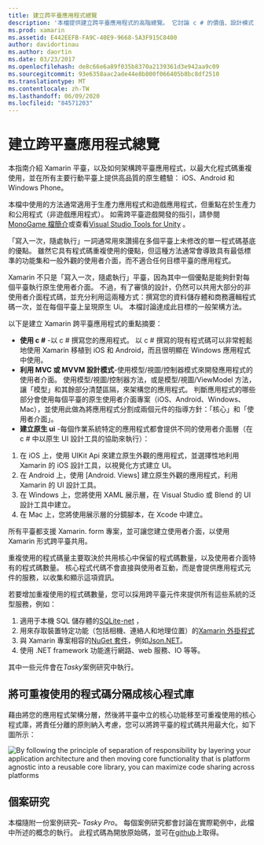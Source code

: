 ```yaml
---
title: 建立跨平臺應用程式總覽
description: '本檔提供建立跨平臺應用程式的高階總覽。 它討論 c # 的價值、設計模式（例如 MVC/MVVM）和原生 Ui。'
ms.prod: xamarin
ms.assetid: E442EEFB-FA9C-40E9-9668-5A3F915C8400
author: davidortinau
ms.author: daortin
ms.date: 03/23/2017
ms.openlocfilehash: de8c66e6a89f035b8370a2139361d3e942aa9c09
ms.sourcegitcommit: 93e6358aac2ade44e8b800f066405b8bc8df2510
ms.translationtype: MT
ms.contentlocale: zh-TW
ms.lasthandoff: 06/09/2020
ms.locfileid: "84571203"
---
```

# <a name="building-cross-platform-applications-overview"></a>建立跨平臺應用程式總覽

本指南介紹 Xamarin 平臺，以及如何架構跨平臺應用程式，以最大化程式碼重複使用，並在所有主要行動平臺上提供高品質的原生體驗： iOS、Android 和 Windows Phone。

本檔中使用的方法通常適用于生產力應用程式和遊戲應用程式，但重點在於生產力和公用程式（非遊戲應用程式）。 如需跨平臺遊戲開發的指引，請參閱[MonoGame 檔簡介](~/graphics-games/monogame/introduction/index.md)或查看[Visual Studio Tools for Unity](https://docs.microsoft.com/visualstudio/cross-platform/visual-studio-tools-for-unity) 。

「寫入一次，隨處執行」一詞通常用來讚揚在多個平臺上未修改的單一程式碼基底的優點。 雖然它具有程式碼重複使用的優點，但這種方法通常會導致具有最低標準的功能集和一般外觀的使用者介面，而不適合任何目標平臺的應用程式。

Xamarin 不只是「寫入一次，隨處執行」平臺，因為其中一個優點是能夠針對每個平臺執行原生使用者介面。 不過，有了審慎的設計，仍然可以共用大部分的非使用者介面程式碼，並充分利用這兩種方式：撰寫您的資料儲存體和商務邏輯程式碼一次，並在每個平臺上呈現原生 Ui。 本檔討論達成此目標的一般架構方法。

以下是建立 Xamarin 跨平臺應用程式的重點摘要：

- **使用 c #** -以 c # 撰寫您的應用程式。 以 c # 撰寫的現有程式碼可以非常輕鬆地使用 Xamarin 移植到 iOS 和 Android，而且很明顯在 Windows 應用程式中使用。
- **利用 MVC 或 MVVM 設計模式**-使用模型/視圖/控制器模式來開發應用程式的使用者介面。 使用模型/視圖/控制器方法，或是模型/視圖/ViewModel 方法，讓「模型」和其餘部分清楚區隔，來架構您的應用程式。 判斷應用程式的哪些部分會使用每個平臺的原生使用者介面專案（iOS、Android、Windows、Mac），並使用此做為將應用程式分割成兩個元件的指導方針：「核心」和「使用者介面」。
- **建立原生 ui** -每個作業系統特定的應用程式都會提供不同的使用者介面層（在 c # 中以原生 UI 設計工具的協助來執行）：

1. 在 iOS 上，使用 UIKit Api 來建立原生外觀的應用程式，並選擇性地利用 Xamarin 的 iOS 設計工具，以視覺化方式建立 UI。
1. 在 Android 上，使用 [Android. Views] 建立原生外觀的應用程式，利用 Xamarin 的 UI 設計工具。
1. 在 Windows 上，您將使用 XAML 展示層，在 Visual Studio 或 Blend 的 UI 設計工具中建立。
1. 在 Mac 上，您將使用展示層的分鏡腳本，在 Xcode 中建立。

所有平臺都支援 Xamarin. form 專案，並可讓您建立使用者介面，以使用 Xamarin 形式跨平臺共用。 

重複使用的程式碼量主要取決於共用核心中保留的程式碼數量，以及使用者介面特有的程式碼數量。 核心程式代碼不會直接與使用者互動，而是會提供應用程式元件的服務，以收集和顯示這項資訊。

若要增加重複使用的程式碼數量，您可以採用跨平臺元件來提供所有這些系統的泛型服務，例如：

1. 適用于本機 SQL 儲存體的[SQLite-net](https://www.nuget.org/packages/sqlite-net-pcl/) ，
1. 用來存取裝置特定功能（包括相機、連絡人和地理位置）的[Xamarin 外掛程式](https://xamarin.com/plugins)
1. 與 Xamarin 專案相容的[NuGet 套件](https://nuget.org)，例如[Json.NET](https://www.nuget.org/packages/Newtonsoft.Json/)。
1. 使用 .NET framework 功能進行網路、web 服務、IO 等等。

其中一些元件會在*Tasky*案例研究中執行。

 <a name="Separate_Reusable_Code_into_a_Core_Library"></a>

## <a name="separate-reusable-code-into-a-core-library"></a>將可重複使用的程式碼分隔成核心程式庫

藉由將您的應用程式架構分層，然後將平臺中立的核心功能移至可重複使用的核心程式庫，將責任分離的原則納入考慮，您可以將跨平臺的程式碼共用最大化，如下圖所示：

 ![](overview-images/layers2.png "By following the principle of separation of responsibility by layering your application architecture and then moving core functionality that is platform agnostic into a reusable core library, you can maximize code sharing across platforms")

 <a name="Case_Studies"></a>

## <a name="case-studies"></a>個案研究

本檔隨附一份案例研究– *Tasky Pro*。 每個案例研究都會討論在實際範例中，此檔中所述的概念的執行。 此程式碼為開放原始碼，並可在[github](https://github.com/xamarin/mobile-samples/)上取得。
